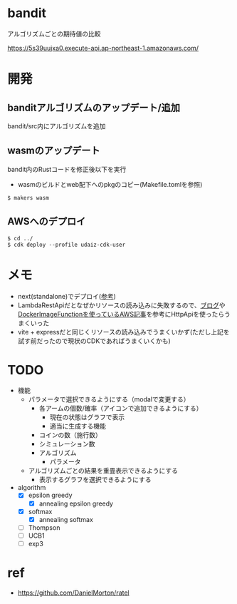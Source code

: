 # bandit
アルゴリズムごとの期待値の比較

https://5s39uujxa0.execute-api.ap-northeast-1.amazonaws.com/

# 開発
## banditアルゴリズムのアップデート/追加
bandit/src内にアルゴリズムを追加
## wasmのアップデート
bandit内のRustコードを修正後以下を実行
- wasmのビルドとweb配下へのpkgのコピー(Makefile.tomlを参照)
```
$ makers wasm
```
## AWSへのデプロイ
```
$ cd ../
$ cdk deploy --profile udaiz-cdk-user
```
# メモ
- next(standalone)でデプロイ([参考](https://zenn.dev/team_zenn/articles/nextjs-standalone-mode-cloudrun
))
- LambdaRestApiだとなぜかリソースの読み込みに失敗するので、[ブログ](https://tmokmss.hatenablog.com/entry/20221213/1670891305)や[DockerImageFunctionを使っているAWS記事](https://aws.amazon.com/jp/blogs/news/developing-microservices-using-container-image-support-for-aws-lambda-and-aws-cdk/)を参考にHttpApiを使ったらうまくいった
- vite + expressだと同じくリソースの読み込みでうまくいかず(ただし上記を試す前だったので現状のCDKであればうまくいくかも)

# TODO
- 機能
	- パラメータで選択できるようにする（modalで変更する）
		- 各アームの個数/確率（アイコンで追加できるようにする）
			- 現在の状態はグラフで表示
			- 適当に生成する機能
		- コインの数（施行数）
		- シミュレーション数
		- アルゴリズム
			- パラメータ
	- アルゴリズムごとの結果を重畳表示できるようにする
		- 表示するグラフを選択できるようにする
- algorithm
	- [x] epsilon greedy
		- [x] annealing epsilon greedy
	- [x] softmax
		- [x] annealing softmax
	- [ ] Thompson
	- [ ] UCB1
	- [ ] exp3

# ref
- https://github.com/DanielMorton/ratel
